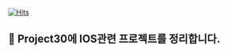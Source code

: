  <div align=left>
	
[![Hits](https://hits.seeyoufarm.com/api/count/incr/badge.svg?url=https%3A%2F%2Fgithub.com%2FUCDAyoung%2Fhit-counter&count_bg=%234ABEB2&title_bg=%23555555&icon=&icon_color=%23E7D4D4&title=hits&edge_flat=true)](https://hits.seeyoufarm.com)
	</div>

##  Project30에 IOS관련 프로젝트를 정리합니다.







<!--
**UCDAyoung/UCDAyoung** is a ✨ _special_ ✨ repository because its `README.md` (this file) appears on your GitHub profile.

Here are some ideas to get you started:

- 🔭 I’m currently working on ...
- 🌱 I’m currently learning ...
- 👯 I’m looking to collaborate on ...
- 🤔 I’m looking for help with ...
- 💬 Ask me about ...
- 📫 How to reach me: ...
- 😄 Pronouns: ...
- ⚡ Fun fact: ...
-->

